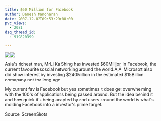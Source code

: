 ```yaml
---
title: $60 Million for Facebook
author: Danesh Manoharan
date: 2007-12-02T09:53:29+00:00
pvc_views:
  - 2081
dsq_thread_id:
  - 919820399

---
```

![][1]![][2] 

Asia's richest man, MrLi Ka Shing has invested $60Million in Facebook, the current favourite soscial networking around the world.Ã‚Â  Microsoft also did show interest by investing $240Million in the estimated $15Billion comapany not too long ago.

My current fav is Facebook but yes sometimes it does get overwhelming with the 100's of applications being passed around. But the idea behind it and how quick it's being adapted by end users around the world is what's molding Facebook into a investor's prime target.

Source: ScreenShots

 [1]: http://img47.imageshack.us/img47/5894/obat491limed20071101180et4.jpg
 [2]: http://img205.imageshack.us/img205/239/200pxfacebooklogosvgjc6.png